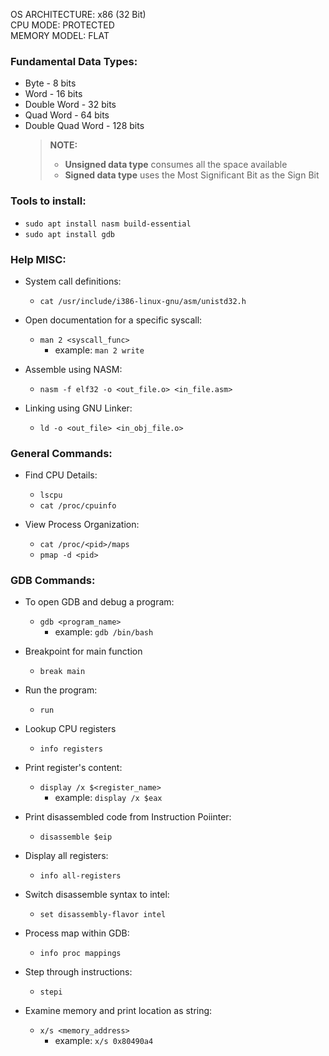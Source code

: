 OS ARCHITECTURE: x86 (32 Bit)  
CPU MODE: PROTECTED  
MEMORY MODEL: FLAT  

### Fundamental Data Types:
- Byte - 8 bits
- Word - 16 bits
- Double Word - 32 bits
- Quad Word - 64 bits
- Double Quad Word - 128 bits
  > **NOTE:**
  >  - **Unsigned data type** consumes all the space available 
  >  - **Signed data type** uses the Most Significant Bit as the Sign Bit

### Tools to install:
- `sudo apt install nasm build-essential`
- `sudo apt install gdb`

### Help MISC:
- System call definitions:
  - `cat /usr/include/i386-linux-gnu/asm/unistd32.h`

- Open documentation for a specific syscall:
  - `man 2 <syscall_func>`
    - example: `man 2 write`

- Assemble using NASM:
  - `nasm -f elf32 -o <out_file.o> <in_file.asm>`

- Linking using GNU Linker:
  - `ld -o <out_file> <in_obj_file.o>`

### General Commands:
- Find CPU Details:
  - `lscpu`
  - `cat /proc/cpuinfo`

- View Process Organization:
  - `cat /proc/<pid>/maps`
  - `pmap -d <pid>`

### GDB Commands:
- To open GDB and debug a program:
  - `gdb <program_name>`
    - example: `gdb /bin/bash`

- Breakpoint for main function
  - `break main`

- Run the program:
  - `run`

- Lookup CPU registers
  - `info registers`

- Print register's content:
  - `display /x $<register_name>`
    - example: `display /x $eax`

- Print disassembled code from Instruction Poiinter:
  - `disassemble $eip`

- Display all registers:
  - `info all-registers`

- Switch disassemble syntax to intel:
  - `set disassembly-flavor intel`

- Process map within GDB:
  - `info proc mappings`

- Step through instructions:
  - `stepi`

- Examine memory and print location as string:
  - `x/s <memory_address>`
    - example: `x/s 0x80490a4`

